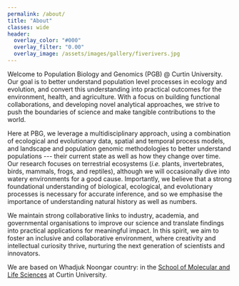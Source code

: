 ```yaml
---
permalink: /about/
title: "About"
classes: wide
header:
  overlay_color: "#000"
  overlay_filter: "0.00"
  overlay_image: /assets/images/gallery/fiverivers.jpg
---
```


Welcome to Population Biology and Genomics (PGB) @ Curtin University. Our goal is to better understand population level processes in ecology and evolution, and convert this understanding into practical outcomes for the environment, health, and agriculture. With a focus on building functional collaborations, and developing novel analytical approaches, we strive to push the boundaries of science and make tangible contributions to the world. 

Here at PBG, we leverage a multidisciplinary approach, using a combination of ecological and evolutionary data, spatial and temporal process models, and landscape and population genomic methodologies to better understand populations --- their current state as well as how they change over time. Our research focuses on terrestrial ecosystems (*i.e.* plants, invertebrates, birds, mammals, frogs, and reptiles), although we will occasionally dive into watery environments for a good cause. Importantly, we believe that a strong foundational understanding of biological, ecological, and evolutionary processes is necessary for accurate inference, and so we emphasise the importance of understanding natural history as well as numbers.

We maintain strong collaborative links to industry, academia, and governmental organisations to improve our science and translate findings into practical applications for meaningful impact. In this spirit, we aim to foster an inclusive and collaborative environment, where creativity and intellectual curiosity thrive, nurturing the next generation of scientists and innovators.

We are based on Whadjuk Noongar country: in the [School of Molecular and Life Sciences](https://www.curtin.edu.au/about/learning-teaching/science-engineering/school-of-molecular-life-sciences/) at Curtin University.
